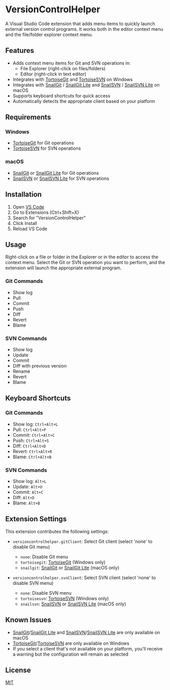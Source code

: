 # VersionControlHelper

A Visual Studio Code extension that adds menu items to quickly launch external version control programs. It works both in the editor context menu and the file/folder explorer context menu.

## Features

- Adds context menu items for Git and SVN operations in:
  - File Explorer (right-click on files/folders)
  - Editor (right-click in text editor)
- Integrates with [TortoiseGit](https://tortoisegit.org/) and [TortoiseSVN](https://tortoisesvn.net/) on Windows
- Integrates with [SnailGit](https://www.langui.net/snailgit/) / [SnailGit Lite](https://www.langui.net/snailgitlite/) and [SnailSVN](https://www.langui.net/snailsvn/) / [SnailSVN Lite](https://www.langui.net/snailsvnlite/) on macOS
- Supports keyboard shortcuts for quick access
- Automatically detects the appropriate client based on your platform

## Requirements

### Windows
- [TortoiseGit](https://tortoisegit.org/) for Git operations
- [TortoiseSVN](https://tortoisesvn.net/) for SVN operations

### macOS
- [SnailGit](https://www.langui.net/snailgit/) or [SnailGit Lite](https://www.langui.net/snailgitlite/) for Git operations
- [SnailSVN](https://www.langui.net/snailsvn/) or [SnailSVN Lite](https://www.langui.net/snailsvnlite/) for SVN operations

## Installation

1. Open [VS Code](https://code.visualstudio.com/)
2. Go to Extensions (Ctrl+Shift+X)
3. Search for "VersionControlHelper"
4. Click Install
5. Reload VS Code

## Usage

Right-click on a file or folder in the Explorer or in the editor to access the context menu. Select the Git or SVN operation you want to perform, and the extension will launch the appropriate external program.

### Git Commands
- Show log
- Pull
- Commit
- Push
- Diff
- Revert
- Blame

### SVN Commands
- Show log
- Update
- Commit
- Diff with previous version
- Rename
- Revert
- Blame

## Keyboard Shortcuts

### Git Commands
- Show log: `Ctrl+Alt+L`
- Pull: `Ctrl+Alt+P`
- Commit: `Ctrl+Alt+C`
- Push: `Ctrl+Alt+S`
- Diff: `Ctrl+Alt+D`
- Revert: `Ctrl+Alt+R`
- Blame: `Ctrl+Alt+B`

### SVN Commands
- Show log: `Alt+L`
- Update: `Alt+U`
- Commit: `Alt+C`
- Diff: `Alt+D`
- Blame: `Alt+B`

## Extension Settings

This extension contributes the following settings:

- `versioncontrolhelper.gitClient`: Select Git client (select 'none' to disable Git menu)
  - `none`: Disable Git menu
  - `tortoisegit`: [TortoiseGit](https://tortoisegit.org/) (Windows only)
  - `snailgit`: [SnailGit](https://www.langui.net/snailgit/) or [SnailGit Lite](https://www.langui.net/snailgitlite/) (macOS only)

- `versioncontrolhelper.svnClient`: Select SVN client (select 'none' to disable SVN menu)
  - `none`: Disable SVN menu
  - `tortoisesvn`: [TortoiseSVN](https://tortoisesvn.net/) (Windows only)
  - `snailsvn`: [SnailSVN](https://www.langui.net/snailsvn/) or [SnailSVN Lite](https://www.langui.net/snailsvnlite/) (macOS only)

## Known Issues

- [SnailGit](https://www.langui.net/snailgit/)/[SnailGit Lite](https://www.langui.net/snailgitlite/) and [SnailSVN](https://www.langui.net/snailsvn/)/[SnailSVN Lite](https://www.langui.net/snailsvnlite/) are only available on macOS
- [TortoiseGit](https://tortoisegit.org/)/[TortoiseSVN](https://tortoisesvn.net/) are only available on Windows
- If you select a client that's not available on your platform, you'll receive a warning but the configuration will remain as selected

## License

[MIT](LICENSE)